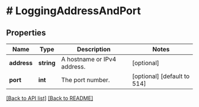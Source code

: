 # # LoggingAddressAndPort

## Properties

Name | Type | Description | Notes
------------ | ------------- | ------------- | -------------
**address** | **string** | A hostname or IPv4 address. | [optional]
**port** | **int** | The port number. | [optional] [default to 514]

[[Back to API list]](../../README.md#endpoints) [[Back to README]](../../README.md)
